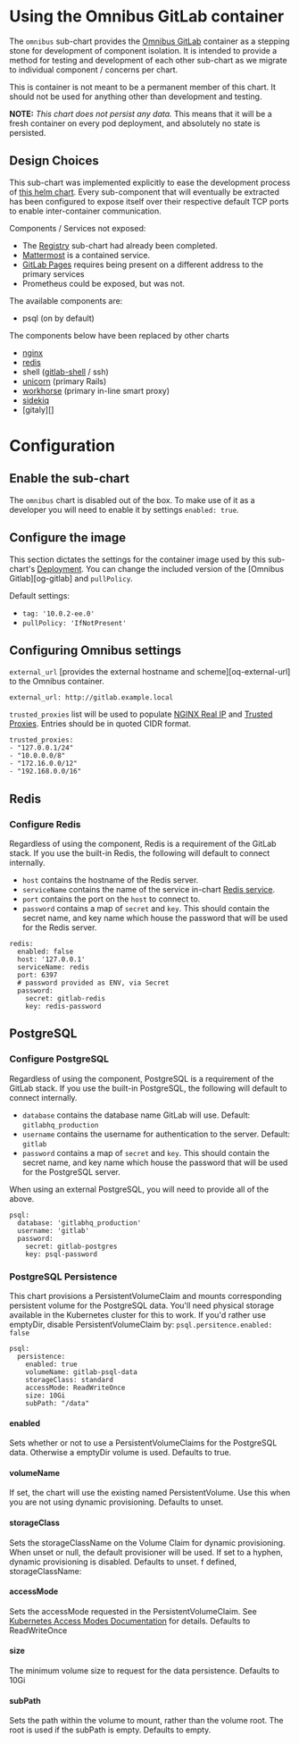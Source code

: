 # Using the Omnibus GitLab container

The `omnibus` sub-chart provides the [Omnibus GitLab][og-docker] container as a
stepping stone for development of component isolation. It is intended to provide
a method for testing and development of each other sub-chart as we migrate to
individual component / concerns per chart.

This is container is not meant to be a permanent member of this chart. It should
not be used for anything other than development and testing.

**NOTE:** *This chart does not persist any data.* This means that it will be a fresh container on every pod deployment, and absolutely no state is persisted.

## Design Choices

This sub-chart was implemented explicitly to ease the development process of
[this helm chart][helm-gitlab]. Every sub-component that will eventually be
extracted has been configured to expose itself over their respective default TCP ports to enable inter-container communication.

Components / Services not exposed:
- The [Registry][registry] sub-chart had already been completed.
- [Mattermost][mattermost] is a contained service.
- [GitLab Pages][gl-pages] requires being present on a different address to the
primary services
- Prometheus could be exposed, but was not.

The available components are:
- psql (on by default)

The components below have been replaced by other charts
- [nginx][]
- [redis][]
- shell ([gitlab-shell][] / ssh)
- [unicorn][] (primary Rails)
- [workhorse][unicorn] (primary in-line smart proxy)
- [sidekiq][]
- [gitaly][]

# Configuration

## Enable the sub-chart

The `omnibus` chart is disabled out of the box. To make use of it as a developer
you will need to enable it by settings `enabled: true`.

## Configure the image

This section dictates the settings for the container image used by this sub-chart's [Deployment][]. You can change the included version of the [Omnibus Gitlab][og-gitlab] and `pullPolicy`.

Default settings:
- `tag: '10.0.2-ee.0'`
- `pullPolicy: 'IfNotPresent'`

## Configuring Omnibus settings

`external_url` [provides the external hostname and scheme][oq-external-url] to the Omnibus container.

```
external_url: http://gitlab.example.local
```

`trusted_proxies` list will be used to populate [NGINX Real IP][og-nginx-proxy] and [Trusted Proxies][og-trusted-proxy]. Entries should be in quoted CIDR format.

```
trusted_proxies:
- "127.0.0.1/24"
- "10.0.0.0/8"
- "172.16.0.0/12"
- "192.168.0.0/16"
```

## Redis

### Configure Redis

Regardless of using the component, Redis is a requirement of the GitLab stack.
If you use the built-in Redis, the following will default to connect internally.

- `host` contains the hostname of the Redis server.
- `serviceName` contains the name of the service in-chart [Redis service][redis].
- `port` contains the port on the `host` to connect to.
- `password` contains a map of `secret` and `key`. This should contain the secret name, and key name which house the password that will be used for the Redis server.

```
redis:
  enabled: false
  host: '127.0.0.1'
  serviceName: redis
  port: 6397
  # password provided as ENV, via Secret
  password:
    secret: gitlab-redis
    key: redis-password
```
## PostgreSQL

### Configure PostgreSQL

Regardless of using the component, PostgreSQL is a requirement of the GitLab stack.
If you use the built-in PostgreSQL, the following will default to connect internally.

- `database` contains the database name GitLab will use. Default: `gitlabhq_production`
- `username` contains the username for authentication to the server. Default: `gitlab`
- `password` contains a map of `secret` and `key`. This should contain the secret name, and key name which house the password that will be used for the PostgreSQL server.

When using an external PostgreSQL, you will need to provide all of the above.

```
psql:
  database: 'gitlabhq_production'
  username: 'gitlab'
  password:
    secret: gitlab-postgres
    key: psql-password
```

### PostgreSQL Persistence

This chart provisions a PersistentVolumeClaim and mounts corresponding persistent volume for the PostgreSQL data.
You'll need physical storage available in the Kubernetes cluster for this to work. If you'd rather use emptyDir,
disable PersistentVolumeClaim by: `psql.persitence.enabled: false`

```
psql:
  persistence:
    enabled: true
    volumeName: gitlab-psql-data
    storageClass: standard
    accessMode: ReadWriteOnce
    size: 10Gi
    subPath: "/data"
```

#### enabled

Sets whether or not to use a PersistentVolumeClaims for the PostgreSQL data. Otherwise a emptyDir volume is used. Defaults to true.

#### volumeName

If set, the chart will use the existing named PersistentVolume. Use this when you are not using dynamic provisioning. Defaults to unset.

#### storageClass

Sets the storageClassName on the Volume Claim for dynamic provisioning. When unset or null, the default provisioner will be used.
If set to a hyphen, dynamic provisioning is disabled. Defaults to unset.
f defined, storageClassName: <storageClass>

#### accessMode

Sets the accessMode requested in the PersistentVolumeClaim. See [Kubernetes Access Modes Documentation][access-modes] for details.
Defaults to ReadWriteOnce

#### size

The minimum volume size to request for the data persistence. Defaults to 10Gi

#### subPath

Sets the path within the volume to mount, rather than the volume root. The root is used if the subPath is empty. Defaults to empty.

[og-docker]: https://gitlab.com/gitlab-org/ominbus-gitlab/container_registry
[helm-gitlab]: https://gitlab.com/charts/helm.gitlab.io
[nginx]: ../../nginx
[registry]: ../../registry
[redis]: ../../redis
[unicorn]: ../unicorn
[sidekiq]: ../sidekiq
[gitlay]: ../gitaly
[gitlab-shell]: ../gitlab-shell
[mattermost]: https://gitlab.com/mattermost
[gl-pages]: https://about.gitlab.com/features/pages/
[og-external-url]: https://docs.gitlab.com/omnibus/settings/configuration.html#configuring-the-external-url-for-gitlab
[og-nginx-proxy]: https://docs.gitlab.com/omnibus/settings/nginx.html#configuring-gitlab-trusted_proxies-and-the-nginx-real_ip-module
[og-trusted-proxy]: https://docs.gitlab.com/omnibus/settings/nginx.html#using-a-non-bundled-web-server
[access-modes]: https://kubernetes.io/docs/concepts/storage/persistent-volumes/#access-modes

[Service]: ../../../../charts/gitlab/charts/omnibus/templates/service.yaml
[Deployment]: ../../../../charts/gitlab/charts/omnibus/templates/deployment.yaml
[ConfigMap]: ../../../../charts/gitlab/charts/omnibus/templates/registry-configmap.yaml
[kubernetes-secret]: https://kubernetes.io/docs/concepts/configuration/secret/
